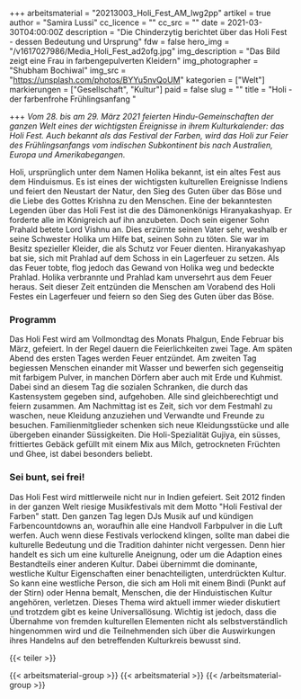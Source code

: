 +++
arbeitsmaterial = "20213003_Holi_Fest_AM_lwg2pp"
artikel = true
author = "Samira Lussi"
cc_licence = ""
cc_src = ""
date = 2021-03-30T04:00:00Z
description = "Die Chinderzytig berichtet über das Holi Fest - dessen Bedeutung und Ursprung"
fdw = false
hero_img = "/v1617027986/Media_Holi_Fest_ad2ofg.jpg"
img_description = "Das Bild zeigt eine Frau in farbengepulverten Kleidern"
img_photographer = "Shubham Bochiwal"
img_src = "https://unsplash.com/photos/BYYu5nvQoUM"
kategorien = ["Welt"]
markierungen = ["Gesellschaft", "Kultur"]
paid = false
slug = ""
title = "Holi - der farbenfrohe Frühlingsanfang "

+++
_Vom 28. bis am 29. März 2021 feierten Hindu-Gemeinschaften der ganzen Welt eines der wichtigsten Ereignisse in ihrem Kulturkalender: das Holi Fest. Auch bekannt als das Festival der Farben, wird das Holi zur Feier des Frühlingsanfangs vom indischen Subkontinent bis nach Australien, Europa und Amerikabegangen._

Holi, ursprünglich unter dem Namen Holika bekannt, ist ein altes Fest aus dem Hinduismus. Es ist eines der wichtigsten kulturellen Ereignisse Indiens und feiert den Neustart der Natur, den Sieg des Guten über das Böse und die Liebe des Gottes Krishna zu den Menschen. Eine der bekanntesten Legenden über das Holi Fest ist die des Dämonenkönigs Hiranyakashyap. Er forderte alle im Königreich auf ihn anzubeten. Doch sein eigener Sohn Prahald betete Lord Vishnu an. Dies erzürnte seinen Vater sehr, weshalb er seine Schwester Holika um Hilfe bat, seinen Sohn zu töten. Sie war im Besitz spezieller Kleider, die als Schutz vor Feuer dienten. Hiranyakashyap bat sie, sich mit Prahlad auf dem Schoss in ein Lagerfeuer zu setzen. Als das Feuer tobte, flog jedoch das Gewand von Holika weg und bedeckte Prahlad. Holika verbrannte und Prahlad kam unversehrt aus dem Feuer heraus. Seit dieser Zeit entzünden die Menschen am Vorabend des Holi Festes ein Lagerfeuer und feiern so den Sieg des Guten über das Böse.

### Programm

Das Holi Fest wird am Vollmondtag des Monats Phalgun, Ende Februar bis März, gefeiert. In der Regel dauern die Feierlichkeiten zwei Tage. Am späten Abend des ersten Tages werden Feuer entzündet. Am zweiten Tag begiessen Menschen einander mit Wasser und bewerfen sich gegenseitig mit farbigem Pulver, in manchen Dörfern aber auch mit Erde und Kuhmist. Dabei sind an diesem Tag die sozialen Schranken, die durch das Kastensystem gegeben sind, aufgehoben. Alle sind gleichberechtigt und feiern zusammen. Am Nachmittag ist es Zeit, sich vor dem Festmahl zu waschen, neue Kleidung anzuziehen und Verwandte und Freunde zu besuchen. Familienmitglieder schenken sich neue Kleidungsstücke und alle übergeben einander Süssigkeiten. Die Holi-Spezialität Gujiya, ein süsses, frittiertes Gebäck gefüllt mit einem Mix aus Milch, getrockneten Früchten und Ghee, ist dabei besonders beliebt.

### Sei bunt, sei frei!

Das Holi Fest wird mittlerweile nicht nur in Indien gefeiert. Seit 2012 finden in der ganzen Welt riesige Musikfestivals mit dem Motto "Holi Festival der Farben" statt. Den ganzen Tag legen DJs Musik auf und kündigen Farbencountdowns an, woraufhin alle eine Handvoll Farbpulver in die Luft werfen. Auch wenn diese Festivals verlockend klingen, sollte man dabei die kulturelle Bedeutung und die Tradition dahinter nicht vergessen. Denn hier handelt es sich um eine kulturelle Aneignung, oder um die Adaption eines Bestandteils einer anderen Kultur. Dabei übernimmt die dominante, westliche Kultur Eigenschaften einer benachteiligten, unterdrückten Kultur. So kann eine westliche Person, die sich am Holi mit einem Bindi (Punkt auf der Stirn) oder Henna bemalt, Menschen, die der Hinduistischen Kultur angehören, verletzen. Dieses Thema wird aktuell immer wieder diskutiert und trotzdem gibt es keine Universallösung. Wichtig ist jedoch, dass die Übernahme von fremden kulturellen Elementen nicht als selbstverständlich hingenommen wird und die Teilnehmenden sich über die Auswirkungen ihres Handelns auf den betreffenden Kulturkreis bewusst sind.

{{< teiler >}}

{{< arbeitsmaterial-group >}}
{{< arbeitsmaterial >}}
{{< /arbeitsmaterial-group >}}